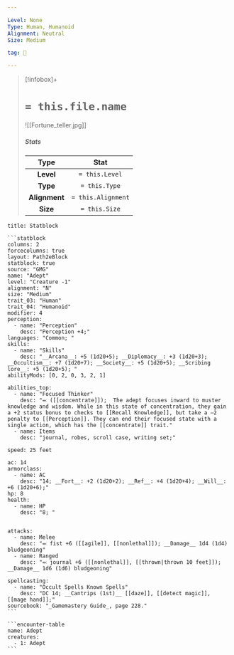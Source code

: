 ```yaml
---

Level: None
Type: Human, Humanoid
Alignment: Neutral
Size: Medium

tag: 👹

---
```


> [!infobox]+
> #  `= this.file.name`
> ![[Fortune_teller.jpg]]
> ##### Stats
> Type | Stat |
> :---:|:---:|
> **Level** | `= this.Level` |
> **Type** | `= this.Type` |
> **Alignment** | `= this.Alignment` |
> **Size** | `= this.Size` |



````ad-info
title: Statblock

```statblock
columns: 2
forcecolumns: true
layout: Path2eBlock
statblock: true
source: "GMG"
name: "Adept"
level: "Creature -1"
alignment: "N"
size: "Medium"
trait_03: "Human"
trait_04: "Humanoid"
modifier: 4
perception:
  - name: "Perception"
    desc: "Perception +4;"
languages: "Common; "
skills:
  - name: "Skills"
    desc: "__Arcana__: +5 (1d20+5); __Diplomacy__: +3 (1d20+3); __Occultism__: +7 (1d20+7); __Society__: +5 (1d20+5); __Scribing lore__: +5 (1d20+5); "
abilityMods: [0, 2, 0, 3, 2, 1]

abilities_top:
  - name: "Focused Thinker"
    desc: "⬻ ([[concentrate]]);  The adept focuses inward to muster knowledge and wisdom. While in this state of concentration, they gain a +2 status bonus to checks to [[Recall Knowledge]], but take a –2 penalty to [[Perception]]. They can end their focused state with a single action, which has the [[concentrate]] trait."
  - name: Items
    desc: "journal, robes, scroll case, writing set;"

speed: 25 feet

ac: 14
armorclass:
  - name: AC
    desc: "14; __Fort__: +2 (1d20+2); __Ref__: +4 (1d20+4); __Will__: +6 (1d20+6);"
hp: 8
health:
  - name: HP
    desc: "8; "


attacks:
  - name: Melee
    desc: "⬻ fist +6 ([[agile]], [[nonlethal]]); __Damage__ 1d4 (1d4) bludgeoning"
  - name: Ranged
    desc: "⬻ journal +6 ([[nonlethal]], [[thrown|thrown 10 feet]]); __Damage__ 1d6 (1d6) bludgeoning"

spellcasting:
  - name: "Occult Spells Known Spells"
    desc: "DC 14; __Cantrips (1st)__ [[daze]], [[detect magic]], [[mage hand]];"
sourcebook: "_Gamemastery Guide_, page 228."
```

```encounter-table
name: Adept
creatures:
  - 1: Adept
```

````


